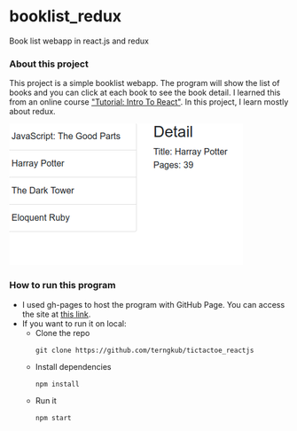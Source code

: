 # booklist_redux
Book list webapp in react.js and redux

### About this project
This project is a simple booklist webapp. The program will show the list of books and you can click at each book to see the book detail. I learned this from an online course ["Tutorial: Intro To React"](https://www.udemy.com/react-redux). In this project, I learn mostly about redux.

![book_list_redux](screenshot.png/?raw=true)

### How to run this program
* I used gh-pages to host the program with GitHub Page. You can access the site at [this link](https://terngkub.github.io/booklist_redux).
* If you want to run it on local:
	* Clone the repo
		```
		git clone https://github.com/terngkub/tictactoe_reactjs
		```
	* Install dependencies
		```
		npm install
		```
	* Run it
		```
		npm start
		```
